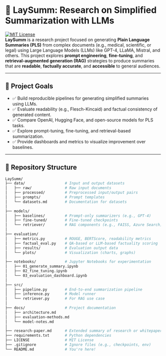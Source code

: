 # 🧠 LaySumm: Research on Simplified Summarization with LLMs

[![MIT License](https://img.shields.io/badge/license-MIT-green.svg)](LICENSE)  
**LaySumm** is a research project focused on generating **Plain Language Summaries (PLS)** from complex documents (e.g., medical, scientific, or legal) using Large Language Models (LLMs) like GPT-4, LLaMA, Mistral, and others. This project explores **prompt engineering**, **fine-tuning**, and **retrieval-augmented generation (RAG)** strategies to produce summaries that are **readable**, **factually accurate**, and **accessible** to general audiences.

---

## 🎯 Project Goals

- ✅ Build reproducible pipelines for generating simplified summaries using LLMs.
- ✅ Evaluate readability (e.g., Flesch-Kincaid) and factual consistency of generated content.
- ✅ Compare OpenAI, Hugging Face, and open-source models for PLS tasks.
- ✅ Explore prompt-tuning, fine-tuning, and retrieval-based summarization.
- ✅ Provide dashboards and metrics to visualize improvement over baselines.

---

## 🧱 Repository Structure

```bash
LaySumm/
├── data/                  # Input and output datasets
│   ├── raw/               # Raw input documents
│   ├── processed/         # Preprocessed input/output pairs
│   ├── prompts/           # Prompt templates
│   └── datasets.md        # Documentation for datasets
│
├── models/
│   ├── baselines/         # Prompt-only summarizers (e.g., GPT-4)
│   ├── fine-tuned/        # Fine-tuned checkpoints
│   └── retriever/         # RAG components (e.g., FAISS, Azure Search)
│
├── evaluation/
│   ├── metrics.py         # ROUGE, BERTScore, readability metrics
│   ├── factual_eval.py    # QA-based or LLM-based factuality scoring
│   ├── results/           # Evaluation output data
│   └── plots/             # Visualization (charts, graphs)
│
├── notebooks/             # Jupyter Notebooks for experimentation
│   ├── 01_generate_summary.ipynb
│   ├── 02_fine_tuning.ipynb
│   └── 03_evaluation_dashboard.ipynb
│
├── src/
│   ├── pipeline.py        # End-to-end summarization pipeline
│   ├── inference.py       # Model runner
│   └── retriever.py       # For RAG use case
│
├── docs/                  # Project documentation
│   ├── architecture.md
│   ├── evaluation-methods.md
│   └── model-notes.md
│
├── research-paper.md      # Extended summary of research or whitepaper
├── requirements.txt       # Python dependencies
├── LICENSE                # MIT License
├── .gitignore             # Ignore files (e.g., checkpoints, env)
└── README.md              # You're here!
